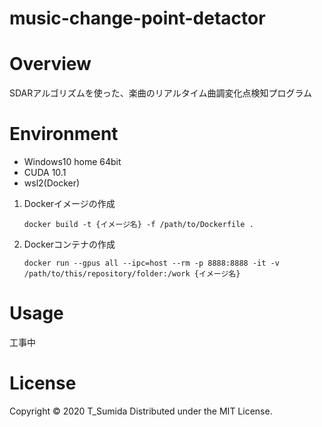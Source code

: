 # music-change-point-detactor

# Overview
SDARアルゴリズムを使った、楽曲のリアルタイム曲調変化点検知プログラム

# Environment
- Windows10 home 64bit
- CUDA 10.1
- wsl2(Docker)

1. Dockerイメージの作成
    ```
    docker build -t {イメージ名} -f /path/to/Dockerfile .
    ```
2. Dockerコンテナの作成
    ```
    docker run --gpus all --ipc=host --rm -p 8888:8888 -it -v /path/to/this/repository/folder:/work {イメージ名}
    ```

# Usage
工事中

# License
Copyright © 2020 T_Sumida Distributed under the MIT License.
